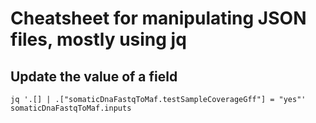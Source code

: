 # Cheatsheet for manipulating JSON files, mostly using jq

## Update the value of a field

```jq
jq '.[] | .["somaticDnaFastqToMaf.testSampleCoverageGff"] = "yes"'  somaticDnaFastqToMaf.inputs
```

